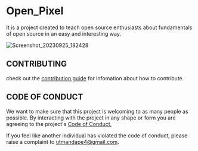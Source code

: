 # Open_Pixel
It is a project created to teach open source enthusiasts about fundamentals of open source in an easy and interesting way.

![Screenshot_20230925_182428](https://github.com/UtkarshM-hub/Open_Pixel/assets/70505181/578fec9d-e21e-4b7a-b049-039ce2c4b343)

## CONTRIBUTING
check out the [contribution guide](https://github.com/UtkarshM-hub/Open_Pixel/blob/main/CONTRIBUTING.md) for infomation about how to contribute.

## CODE OF CONDUCT
We want to make sure that this project is welcoming to as many people as possible. By interacting with the project in any shape or form you are agreeing to the project's [Code of Conduct.](https://github.com/UtkarshM-hub/Open_Pixel/blob/main/CODE_OF_CONDUCT.md)

If you feel like another individual has violated the code of conduct, please raise a complaint to [utmandape4@gmail.com](mailto:utmandape4@gmail.com).


